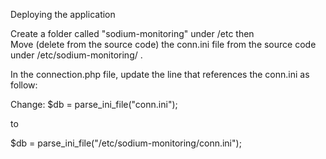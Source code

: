 Deploying the application

Create a folder called "sodium-monitoring" under /etc then    
Move (delete from the source code) the conn.ini file from the source code  under  /etc/sodium-monitoring/  . 

In the connection.php file, update the line that references the conn.ini as follow:

Change: 
$db = parse_ini_file("conn.ini"); 

to

$db = parse_ini_file("/etc/sodium-monitoring/conn.ini");
